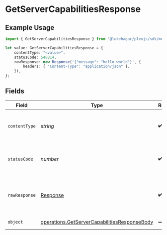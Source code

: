 # GetServerCapabilitiesResponse

## Example Usage

```typescript
import { GetServerCapabilitiesResponse } from "@lukehagar/plexjs/sdk/models/operations";

let value: GetServerCapabilitiesResponse = {
    contentType: "<value>",
    statusCode: 548814,
    rawResponse: new Response('{"message": "hello world"}', {
        headers: { "Content-Type": "application/json" },
    }),
};
```

## Fields

| Field                                                                                                               | Type                                                                                                                | Required                                                                                                            | Description                                                                                                         |
| ------------------------------------------------------------------------------------------------------------------- | ------------------------------------------------------------------------------------------------------------------- | ------------------------------------------------------------------------------------------------------------------- | ------------------------------------------------------------------------------------------------------------------- |
| `contentType`                                                                                                       | *string*                                                                                                            | :heavy_check_mark:                                                                                                  | HTTP response content type for this operation                                                                       |
| `statusCode`                                                                                                        | *number*                                                                                                            | :heavy_check_mark:                                                                                                  | HTTP response status code for this operation                                                                        |
| `rawResponse`                                                                                                       | [Response](https://developer.mozilla.org/en-US/docs/Web/API/Response)                                               | :heavy_check_mark:                                                                                                  | Raw HTTP response; suitable for custom response parsing                                                             |
| `object`                                                                                                            | [operations.GetServerCapabilitiesResponseBody](../../../sdk/models/operations/getservercapabilitiesresponsebody.md) | :heavy_minus_sign:                                                                                                  | The Server Capabilities                                                                                             |